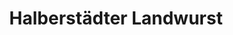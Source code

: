---
title: "Halberstädter Landwurst"
url: /halberstadt/halberstaedter-landwurst/
shop: Metzgerei
---